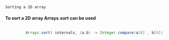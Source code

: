 `Sorting a 2D array `
#### To sort a 2D array Arrays.sort can be used 

```java      Arrays.sort( doubleDimensionalArray, function); 

         Arrays.sort( intervals, (a,b) -> Integer.compare(a[0] , b[0]));                         ```
